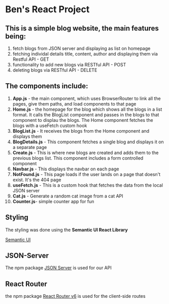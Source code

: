 # Ben's React Project

## This is a simple blog website, the main features being:

1. fetch blogs from JSON server and displaying as list on homepage
2. fetching individal details title, content, author and displaying them via Restful API - GET
3. functionality to add new blogs via RESTful API - POST
4. deleting blogs via RESTful API - DELETE

## The components include:

1. **App.js** - the main component, which uses BrowserRouter to link all the pages, give them paths, and load components to that page
2. **Home.js** - the homepage for the blog which shows all the blogs in a list format. It calls the BlogList component and passes in the blogs to that component to displau the blogs. The Home component fetches the blogs with a useFetch custom hook
3. **BlogList.js** - It receives the blogs from the Home component and displays them
4. **BlogDetails.js** - This component fetches a single blog and displays it on a separate page
5. **Create.js** - This is where new blogs are created and adds them to the previous blogs list. This component includes a form controlled component
6. **Navbar.js** - This displays the navbar on each page
7. **NotFound.js** - This page loads if the user lands on a page that doesn't exist. It's the 404 page
8. **useFetch.js** - This is a custom hook that fetches the data from the local JSON server
9. **Cat.js** - Generate a random cat image from a cat API
10. **Counter.js**- simple counter app for fun

## Styling

The styling was done using the **Semantic UI React Library**

[Semantic UI](https://react.semantic-ui.com/)

## JSON-Server

The npm package [JSON Server](https://www.npmjs.com/package/json-server) is used for our API

## React Router

the npm package [React Router v6](https://www.npmjs.com/package/react-router-dom) is used for the client-side routes

